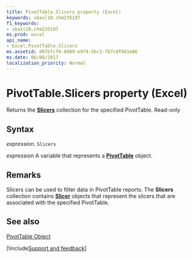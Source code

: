 ```yaml
---
title: PivotTable.Slicers property (Excel)
keywords: vbaxl10.chm235197
f1_keywords:
- vbaxl10.chm235197
ms.prod: excel
api_name:
- Excel.PivotTable.Slicers
ms.assetid: d87bfcf0-8989-e9f4-5bc3-fb7cdf681e86
ms.date: 06/08/2017
localization_priority: Normal
---
```



# PivotTable.Slicers property (Excel)

Returns the  **[Slicers](Excel.Slicers.md)** collection for the specified PivotTable. Read-only


## Syntax

_expression_. `Slicers`

_expression_ A variable that represents a **[PivotTable](Excel.PivotTable.md)** object.


## Remarks

Slicers can be used to filter data in PivotTable reports. The  **Slicers** collection contains **[Slicer](Excel.Slicer.md)** objects that represent the slicers that are associated with the specified PivotTable.


## See also


[PivotTable Object](Excel.PivotTable.md)

[!include[Support and feedback](~/includes/feedback-boilerplate.md)]